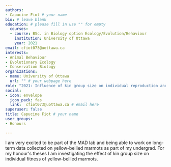 ```yaml
---
authors:
- Capucine Fiot # your name
bio: # leave blank
education: # please fill in use "" for empty
  courses:
  - course: BSc. in Biology option Ecology/Evolution/Behaviour
    institution: University of Ottawa
    year: 2021
email: cfiot073@uottawa.ca
interests:
- Animal Behaviour
- Evolutionary Ecology
- Conservation Biology
organizations:
- name: University of Ottawa 
  url: "" # your webpage here
role: "2021: Influence of kin group size on individual reproduction and survival of yellow-bellied marmots."
social:
- icon: envelope
  icon_pack: fas
  link:  cfiot073@uottawa.ca # email here
superuser: false
title: Capucine Fiot # your name
user_groups:
- Honours

---
```


I am very excited to be part of the MAD lab and being able to work on long-term data collected on yellow-bellied marmots as part of my undergrad. For my honour's theses I am investigating the effect of kin group size on individual fitness of yellow-bellied marmots.
